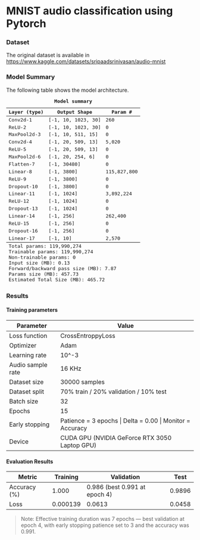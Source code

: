 <style>
td, th {
    
}
</style>

# MNIST audio classification using Pytorch

### Dataset

The original dataset is available in https://www.kaggle.com/datasets/sripaadsrinivasan/audio-mnist

### Model Summary

The following table shows the model architecture.

<table style="font-family: monospace;">
    <caption>
        <b>Model summary</b>
    </caption>
    <thead>
        <tr><th> Layer (type) </th><th> Output Shape </th><th> Param # </th></tr>
    </thead>
    <tbody>
        <tr><td> Conv2d-1 </td>    <td> [-1, 10, 1023, 30] </td> <td> 260 </td>         </tr>
        <tr><td> ReLU-2 </td>      <td> [-1, 10, 1023, 30] </td> <td> 0 </td>           </tr>
        <tr><td> MaxPool2d-3 </td> <td> [-1, 10, 511, 15] </td>  <td> 0 </td>           </tr>
        <tr><td> Conv2d-4 </td>    <td> [-1, 20, 509, 13] </td>  <td> 5,020 </td>       </tr>
        <tr><td> ReLU-5 </td>      <td> [-1, 20, 509, 13] </td>  <td> 0 </td>           </tr>
        <tr><td> MaxPool2d-6 </td> <td> [-1, 20, 254, 6] </td>   <td> 0 </td>           </tr>
        <tr><td> Flatten-7 </td>   <td> [-1, 30480] </td>        <td> 0 </td>           </tr>
        <tr><td> Linear-8 </td>    <td> [-1, 3800] </td>         <td> 115,827,800 </td> </tr>
        <tr><td> ReLU-9 </td>      <td> [-1, 3800] </td>         <td> 0 </td>           </tr>
        <tr><td> Dropout-10 </td>  <td> [-1, 3800] </td>         <td> 0 </td>           </tr>
        <tr><td> Linear-11 </td>   <td> [-1, 1024] </td>         <td> 3,892,224 </td>   </tr>
        <tr><td> ReLU-12 </td>     <td> [-1, 1024] </td>         <td> 0 </td>           </tr>
        <tr><td> Dropout-13 </td>  <td> [-1, 1024] </td>         <td> 0 </td>           </tr>
        <tr><td> Linear-14 </td>   <td> [-1, 256] </td>          <td> 262,400 </td>     </tr>
        <tr><td> ReLU-15 </td>     <td> [-1, 256] </td>          <td> 0 </td>           </tr>
        <tr><td> Dropout-16 </td>  <td> [-1, 256] </td>          <td> 0 </td>           </tr>
        <tr><td> Linear-17 </td>   <td> [-1, 10] </td>           <td> 2,570 </td>       </tr>
    </tbody>
    <tfoot>
        <tr>
        <td colspan="3" style="border-top: 1px solid black;">
            Total params: 119,990,274<br>
            Trainable params: 119,990,274<br>
            Non-trainable params: 0<br>
            Input size (MB): 0.13<br>
            Forward/backward pass size (MB): 7.87<br>
            Params size (MB): 457.73<br>
            Estimated Total Size (MB): 465.72<br>
        </td>
        </tr>
    </tfoot>
</table>

### Results

#### Training parameters

| Parameter         | Value                                                     |
|-------------------|-----------------------------------------------------------|
| Loss function     | CrossEntroppyLoss                                         |
| Optimizer         | Adam                                                      |
| Learning rate     | 10^-3                                                     |
| Audio sample rate | 16 KHz                                                    |
| Dataset size      | 30000 samples                                             |
| Dataset split     | 70% train / 20% validation / 10% test                     |
| Batch size        | 32                                                        |
| Epochs            | 15                                                        |
| Early stopping    | Patience = 3 epochs \| Delta = 0.00 \| Monitor = Accuracy |
| Device            | CUDA GPU (NVIDIA GeForce RTX 3050 Laptop GPU)             |

#### Evaluation Results

| Metric                | Training | Validation                    | Test   |
|-----------------------|----------|-------------------------------|--------|
| Accuracy (%)          | 1.000    | 0.986 (best 0.991 at epoch 4) | 0.9896 |
| Loss                  | 0.000139 | 0.0613                        | 0.0458 |

> Note: Effective training duration was 7 epochs — best validation at epoch 4, with early stopping patience set to 3 and the accuracy was 0.991.
